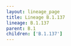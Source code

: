 ```yaml
---
layout: lineage_page
title: Lineage B.1.137
lineage: B.1.137
parent: B.1
children: ['B.1.137']
---
```

